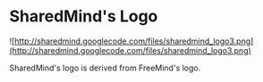 # SharedMind's Logo #

![http://sharedmind.googlecode.com/files/sharedmind_logo3.png](http://sharedmind.googlecode.com/files/sharedmind_logo3.png)

SharedMind's logo is derived from FreeMind's logo.